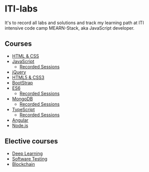 # ITI-labs
It's to record all labs and solutions and track my learning path at ITI intensive code camp MEARN-Stack, aka JavaScript developer.
## Courses
- [HTML & CSS][htm]
- [JavaScript][JS]
  - [Recorded Sessions][RecJS]
- [jQuery][JQ]
- [HTML5 & CSS3][html5]
- [BootStrap][BS]
- [ES6][ES]
  - [Recorded Sessions][RecES]
- [MongoDB][MDB]
  - [Recorded Sessions][RecMDB]
- [TypeScript][TS]
  - [Recorded Sessions][RecTS]
- [Angular][AGLR]
- [Node.js][NDJS]
## Elective courses
- [Deep Learning][DL]
- [Software Testing][ST]
- [Blockchain][BN]




[htm]:https://maharatech.gov.eg/enrol/index.php?id=36
[RecJS]:https://drive.google.com/drive/folders/1OmdSh68vUO8mfwN8g_XN-K52HVGUP1QW
[JS]:https://maharatech.gov.eg/enrol/index.php?id=741
[JQ]:https://drive.google.com/drive/folders/1at--WInJc5jj5XYoB3XNVUaYcAnTRoca
[html5]:https://drive.google.com/drive/folders/1Qnkm7zzED9Q5EOb3qwPzPKeY1f8uT-IK
[BS]:https://drive.google.com/drive/folders/1lXNKA7wt1YQPLXytcTc09UF8Xf5cOv37
[DL]:https://maharatech.gov.eg/course/view.php?id=1006
[BN]:https://maharatech.gov.eg/course/view.php?id=996
[ST]:https://maharatech.gov.eg/course/view.php?id=990
[ES]:https://maharatech.gov.eg/enrol/index.php?id=791
[RecES]:https://drive.google.com/drive/folders/1i01pyMoST5XCb4LhMMph6SYwoLgQned_
[MDB]:https://maharatech.gov.eg/enrol/index.php?id=975
[RecMDB]:https://drive.google.com/drive/folders/1eyRlNs31P6bJmxexNGHtC7wf0gOCd7Ex
[TS]:https://maharatech.gov.eg/course/view.php?id=976
[RecTS]:https://drive.google.com/drive/folders/18HXiAmugynVB8i4QKthESU1_mxLm6maS
[AGLR]:https://drive.google.com/drive/folders/1P9oh_Tv0SghI5zfAUe9neJLQKdzbaRMh
[NDJS]:https://drive.google.com/drive/folders/11x_Tt9vzkC5yCweVBE5skDi6Sg9YWk8w


